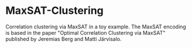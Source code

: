 # MaxSAT-Clustering
Correlation clustering via MaxSAT in a toy example. The MaxSAT encoding is based in the paper "Optimal Correlation Clustering via MaxSAT" published by Jeremias Berg and Matti Järvisalo.
